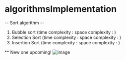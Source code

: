 # algorithmsImplementation

-- Sort algorithm --
1. Bubble sort (time complexity :  space complexity : ) 
2. Selection Sort (time complexity :  space complexity : ) 
3. Insertion Sort (time complexity :  space complexity : ) 

** New one upcoming!
![image](https://user-images.githubusercontent.com/96929412/182003364-8d4ceb63-3a4a-42e4-b48d-dec920891bf6.png)
